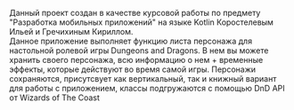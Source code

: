 Данный проект создан в качестве курсовой работы по предмету "Разработка мобильных приложений" на языке Kotlin Коростелевым Ильей и Гречихиным Кириллом.<br/>
Данное приложение выполняет функцию листа персонажа для настольной ролевой игры Dungeons and Dragons. В нем вы можете хранить своего персонажа, всю информацию о нем + временные эффекты, которые действуют во время самой игры. Персонажи сохраняются, присутсвует как вертикальный, так и книжный вариант для работы с приложением, классы подгружаются с помощью DnD API от Wizards of The Coast
